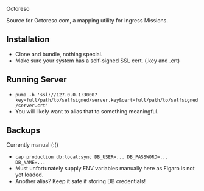 Octoreso

Source for Octoreso.com, a mapping utility for Ingress Missions.

## Installation

* Clone and bundle, nothing special.
* Make sure your system has a self-signed SSL cert. (.key and .crt)

## Running Server

* `puma -b 'ssl://127.0.0.1:3000?key=full/path/to/selfsigned/server.key&cert=full/path/to/selfsigned/server.crt'`
* You will likely want to alias that to something meaningful.


## Backups

Currently manual (:()

* `cap production db:local:sync DB_USER=... DB_PASSWORD=... DB_NAME=...`
* Must unfortunately supply ENV variables manually here as Figaro is not yet loaded.
* Another alias? Keep it safe if storing DB credentials!
